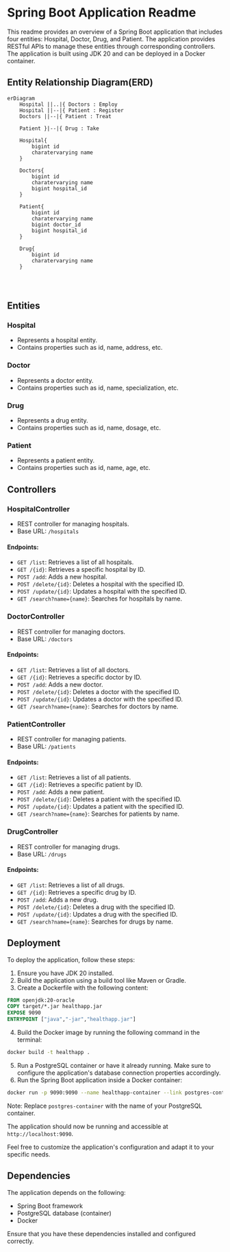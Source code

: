 # Spring Boot Application Readme

This readme provides an overview of a Spring Boot application that includes four entities: Hospital, Doctor, Drug, and Patient. The application provides RESTful APIs to manage these entities through corresponding controllers. The application is built using JDK 20 and can be deployed in a Docker container.

## Entity Relationship Diagram(ERD)

```mermaid
erDiagram
    Hospital ||..|{ Doctors : Employ
    Hospital ||--|{ Patient : Register
    Doctors ||--|{ Patient : Treat
  
    Patient }|--|{ Drug : Take

    Hospital{
        bigint id
        charatervarying name
    }

    Doctors{
        bigint id
        charatervarying name
        bigint hospital_id
    }

    Patient{
        bigint id
        charatervarying name
        bigint doctor_id
        bigint hospital_id
    }

    Drug{
        bigint id
        charatervarying name
    }


    
```

## Entities

### Hospital
- Represents a hospital entity.
- Contains properties such as id, name, address, etc.

### Doctor
- Represents a doctor entity.
- Contains properties such as id, name, specialization, etc.

### Drug
- Represents a drug entity.
- Contains properties such as id, name, dosage, etc.

### Patient
- Represents a patient entity.
- Contains properties such as id, name, age, etc.

## Controllers

### HospitalController
- REST controller for managing hospitals.
- Base URL: `/hospitals`

#### Endpoints:
- `GET /list`: Retrieves a list of all hospitals.
- `GET /{id}`: Retrieves a specific hospital by ID.
- `POST /add`: Adds a new hospital.
- `POST /delete/{id}`: Deletes a hospital with the specified ID.
- `POST /update/{id}`: Updates a hospital with the specified ID.
- `GET /search?name={name}`: Searches for hospitals by name.

### DoctorController
- REST controller for managing doctors.
- Base URL: `/doctors`

#### Endpoints:
- `GET /list`: Retrieves a list of all doctors.
- `GET /{id}`: Retrieves a specific doctor by ID.
- `POST /add`: Adds a new doctor.
- `POST /delete/{id}`: Deletes a doctor with the specified ID.
- `POST /update/{id}`: Updates a doctor with the specified ID.
- `GET /search?name={name}`: Searches for doctors by name.

### PatientController
- REST controller for managing patients.
- Base URL: `/patients`

#### Endpoints:
- `GET /list`: Retrieves a list of all patients.
- `GET /{id}`: Retrieves a specific patient by ID.
- `POST /add`: Adds a new patient.
- `POST /delete/{id}`: Deletes a patient with the specified ID.
- `POST /update/{id}`: Updates a patient with the specified ID.
- `GET /search?name={name}`: Searches for patients by name.

### DrugController
- REST controller for managing drugs.
- Base URL: `/drugs`

#### Endpoints:
- `GET /list`: Retrieves a list of all drugs.
- `GET /{id}`: Retrieves a specific drug by ID.
- `POST /add`: Adds a new drug.
- `POST /delete/{id}`: Deletes a drug with the specified ID.
- `POST /update/{id}`: Updates a drug with the specified ID.
- `GET /search?name={name}`: Searches for drugs by name.

## Deployment

To deploy the application, follow these steps:

1. Ensure you have JDK 20 installed.
2. Build the application using a build tool like Maven or Gradle.
3. Create a Dockerfile with the following content:

```Dockerfile
FROM openjdk:20-oracle
COPY target/*.jar healthapp.jar
EXPOSE 9090
ENTRYPOINT ["java","-jar","healthapp.jar"]
```

4. Build the Docker image by running the following command in the terminal:

```bash
docker build -t healthapp .
```

5. Run a PostgreSQL container or have it already running. Make sure to configure the application's database connection properties accordingly.
6. Run the Spring Boot application inside a Docker container:

```bash
docker run -p 9090:9090 --name healthapp-container --link postgres-container:postgres -d healthapp
```

Note: Replace `postgres-container` with the name of your PostgreSQL container.

The application should now be running and accessible at `http://localhost:9090`.

Feel free to customize the application's configuration and adapt it to your specific needs.

## Dependencies

The application depends on the following:
- Spring Boot framework
- PostgreSQL database (container)
- Docker

Ensure that you have these dependencies installed and configured correctly.
